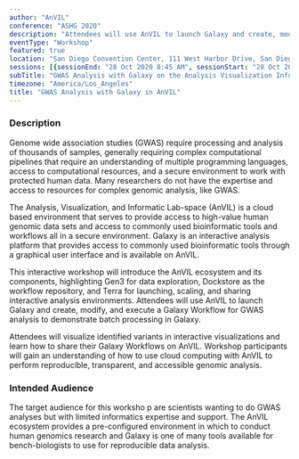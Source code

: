 ```yaml
---
author: "AnVIL"
conference: "ASHG 2020"
description: "Attendees will use AnVIL to launch Galaxy and create, modify, and execute a Galaxy Workflow for GWAS analysis to demonstrate batch processing in Galaxy"
eventType: "Workshop"
featured: true
location: "San Diego Convention Center, 111 West Harbor Drive, San Diego, CA 92101"
sessions: [{sessionEnd: "28 Oct 2020 8:45 AM", sessionStart: "28 Oct 2020 7:15 AM"}]
subTitle: "GWAS Analysis with Galaxy on the Analysis Visualization Informatic Lab-space (AnVIL)"
timezone: "America/Los_Angeles"
title: "GWAS Analysis with Galaxy in AnVIL"
---
```


<event-hero></event-hero>

### Description
Genome wide association studies (GWAS) require processing and analysis of thousands of samples, generally requiring complex computational pipelines that require an understanding of multiple programming languages, access to computational resources, and a secure environment to work with protected human data. Many researchers do not have the expertise and access to resources for complex genomic analysis, like GWAS.

The Analysis, Visualization, and Informatic Lab-space (AnVIL) is a cloud based environment that serves to provide access to high-value human genomic data sets and access to commonly used bioinformatic tools and workflows all in a secure environment. Galaxy is an interactive analysis platform that provides access to commonly used bioinformatic tools through a graphical user interface and is available on AnVIL.

This interactive workshop will introduce the AnVIL ecosystem and its components, highlighting Gen3 for data exploration, Dockstore as the workflow repository, and Terra for launching, scaling, and sharing interactive analysis environments. Attendees will use AnVIL to launch Galaxy and create, modify, and execute a Galaxy Workflow for GWAS analysis to demonstrate batch processing in Galaxy.

Attendees will visualize identified variants in interactive visualizations and learn how to share their Galaxy Workflows on AnVIL. Workshop participants will gain an understanding of how to use cloud computing with AnVIL to perform reproducible, transparent, and accessible genomic analysis.

### Intended Audience
The target audience for this worksho p are scientists wanting to do GWAS analyses but with limited informatics expertise and support. The AnVIL ecosystem provides a pre-configured environment in which to conduct human genomics research and Galaxy is one of many tools available for bench-biologists to use for reproducible data analysis.
